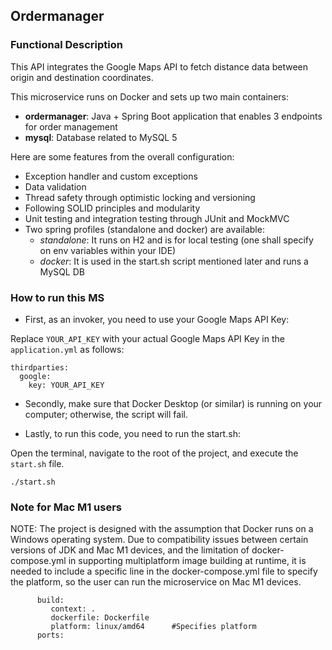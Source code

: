 ## Ordermanager
### Functional Description

This API integrates the Google Maps API to fetch distance data between origin and destination coordinates.

This microservice runs on Docker and sets up two main containers:

- **ordermanager**: Java + Spring Boot application that enables 3 endpoints for order management
- **mysql**: Database related to MySQL 5

Here are some features from the overall configuration:
* Exception handler and custom exceptions
* Data validation
* Thread safety through optimistic locking and versioning
* Following SOLID principles and modularity
* Unit testing and integration testing through JUnit and MockMVC
* Two spring profiles (standalone and docker) are available:
    * *standalone*: It runs on H2 and is for local testing (one shall specify on env variables within your IDE)
    * *docker*: It is used in the start.sh script mentioned later and runs a MySQL DB

### How to run this MS

- First, as an invoker, you need to use your Google Maps API Key:

Replace `YOUR_API_KEY` with your actual Google Maps API Key in the `application.yml` as follows:

```
thirdparties:
  google:
    key: YOUR_API_KEY
```
- Secondly, make sure that Docker Desktop (or similar) is running on your computer; otherwise, the script will fail.


- Lastly, to run this code, you need to run the start.sh:

Open the terminal, navigate to the root of the project, and execute the `start.sh` file. 

```
./start.sh
```

### Note for Mac M1 users
NOTE: The project is designed with the assumption that Docker runs on a Windows operating system. Due to compatibility issues between certain versions of JDK and Mac M1 devices, and the limitation of docker-compose.yml in supporting multiplatform image building at runtime, it is needed to include a specific line in the docker-compose.yml file to specify the platform, so the user can run the microservice on Mac M1 devices.
```
      build:
         context: .
         dockerfile: Dockerfile
         platform: linux/amd64      #Specifies platform
      ports:
```
